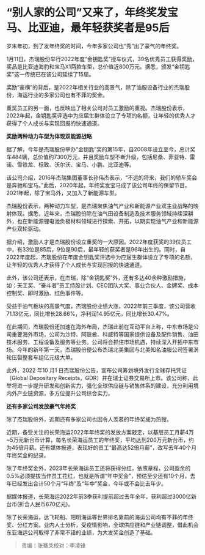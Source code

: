 # “别人家的公司”又来了，年终奖发宝马、比亚迪，最年轻获奖者是95后

岁末年初，到了发年终奖的时间，今年多家公司也“秀”出了豪气的年终奖。

1月11日，杰瑞股份举行2022年度“金钥匙奖”授车仪式，39名优秀员工获得奖励，奖品是比亚迪海豹和宝马X1两款车型，总价值近800万元。据悉，颁发“金钥匙奖”这一传统已在该公司延续了15届。

奖励“豪横”的背后，是2022年相关行业的高景气，除了油服设备行业的杰瑞股份，海运行业的多家公司也有不菲的奖金。

重奖员工的另一面，也反映出了相关公司对员工激励的重视。杰瑞股份表示，2022年起，金钥匙奖评选中为应届生群体设立了专项的名额，让年轻的优秀人才获得了个人成长与实现回报的快速通道。

**奖励两种动力车型为体现双能源战略**

据了解，今年是杰瑞股份举办“金钥匙”奖的第15年，自2008年设立至今，总计奖车484辆，总价值约7300万元，并且奖励车型不断升级，包括尼桑、菲亚特、雷诺、雪铁龙、标致、沃尔沃、宝马、小鹏、比亚迪等。

该公司介绍，2016年杰瑞集团董事长孙伟杰表示，“不远的将来，我们的轿车奖会是奔驰和宝马。”此后，2020年起，年终奖发宝马成了该公司年终的保留节目。2021年起，除了宝马外，又加入了新能源车型。

杰瑞股份表示，两种动力车型，是杰瑞聚焦油气产业和新能源产业双主业战略的映射体现。据悉，近年来，杰瑞股份除在油气田设备制造及技术服务领域持续深耕外，也在新能源锂电池负极材料领域进行探索、开拓，以期实现油气产业和新能源产业双轮驱动。

据介绍，激励人才是杰瑞股份设立重奖的一大原因。2022年度获奖的39位员工中，有33位是85后，9位是90后，最年轻的获奖者是96年出生的。同时，自2022年度起，杰瑞股份在年度金钥匙奖评选中为应届生群体设立了专项的名额，让年轻的优秀人才获得了个人成长与实现回报的快速通道。

此外，该公司还表示，在杰瑞，除“金钥匙奖”外，还有多达40余种激励措施，如：天工奖、“奋斗者”员工持股计划、CEO团队大奖、事业合伙人、金牌奖、成本控制奖、即时激励、红色事件等。

受益于油气板块的高景气度，杰瑞股份业绩大涨，2022年前三季度，该公司营收71.13亿元，同比增长28.66%，净利润14.95亿元，同比增长30.47%。

在此期间，杰瑞股份还加速在海外布局，杰瑞此前在互动平台上称，中东市场是公司重要海外市场，公司为沙特、阿联酋、科威特等国家提供设备及配件销售、油田技术服务、工程设备及服务等业务。公司将会抓住市场机遇，持续深入开拓中东市场。今年的新年第一天，杰瑞股份便公布杰瑞北美集团与北美知名油服公司签署涡轮压裂整套车组亿元级大单。

此外，2022 年10 月1 日杰瑞股份公告，宣布公司筹划境外发行全球存托凭证（Global Depositary
Receipts，GDR）并在瑞士证券交易所上市。该公司称，此举将进一步提升研发和创新实力，强化全球供应链与销售体系的建设，充分利用境内外产业链资源，多方位提升公司综合实力。

**还有多家公司发放豪气年终奖**

除了杰瑞股份外，近期还有多家公司也因令人羡慕的年终奖成为热搜。

近期，备受关注的长荣海运2022年年终奖的发放方案敲定，以基层员工月薪4万~5万元新台币计算，每名长荣海运员工的年终奖，平均达到200万元新台币，约为45倍月薪。还有媒体报道，表现好的员工“最高达52倍月薪”，改写去年40个月年终奖金的纪录。

除了年终奖金外，2023年长荣海运员工还将获得分红，依照章程，公司盈余的0.5%必须提拔当作员工花红，也就是所谓“年中奖金”，预估至少还有10个月，去年已经发出合计50个月“年终”及“年中”奖金，今年或不会比去年少。

据媒体报道，长荣海运2022年前3季获利提前超过去年全年，获利超过3000亿新台币(折合人民币670亿元)。

除了长荣海运，达飞轮船、阳明海运等世界排名靠前的海运公司均有不菲的年终奖、分红方案。业内人士分析，受疫情影响，全球供应链和产业链调整，借此机会东亚海运公司取得了非常不错的业绩，为大发奖金创造了基础。

>责编：张骞爻校对：李凌锋

